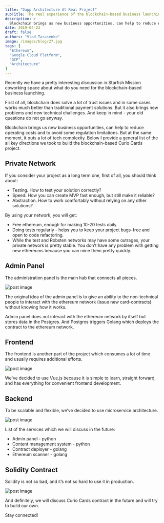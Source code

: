 ```yaml
---
title: "Dapp Architecture At Real Project"
subTitle: The real experience of the blockchain-based business launching.
description: >
  Blockchain brings us new business opportunities, can help to reduce operating costs and to avoid some regulation limitations. But at the same moment, it puts a lot of tech complexity.
date: 2019-04-23
draft: false
authors: "Vlad Tarasenko"
image: /images/blog/27.jpg
tags: [
  "Ethereum",
  "Google Cloud Platform",
  "GCP",
  "Architecture"
]
---
```


Recently we have a pretty interesting discussion in Starfish Mission coworking space about what do you need for the blockchain-based business launching.

First of all, blockchain does solve a lot of trust issues and in some cases works much better than traditional payment solutions. But it also brings new problems and new technical challenges. And keep in mind - your old questions do not go anyway.

Blockchain brings us new business opportunities, can help to reduce operating costs and to avoid some regulation limitations. But at the same moment, it puts a lot of tech complexity. Below I provide a general list of the all key directions we took to build the blockchain-based Curio Cards project.

## Private Network

If you consider your project as a long term one, first of all, you should think about:

- Testing. How to test your solution correctly?
- Speed. How you can create MVP fast enough, but still make it reliable?
- Abstraction. How to work comfortably without relying on any other solutions?

By using your network, you will get:

- Free ethereum, enough for making 10-20 tests daily.
- Doing tests regularly - helps you to keep your project bugs-free and open to code refactoring.
- While the test and Robsten networks may have some outrages, your private network is pretty stable. You don’t have any problem with getting new ethereums because you can mine them pretty quickly.

## Admin Panel

The administration panel is the main hub that connects all pieces.

![post image](/images/blog/post-img-23.png)

The original idea of the admin panel is to give an ability to the non-technical people to interact with the ethereum network (issue new card-contracts) without knowing how it works.

Admin panel does not interact with the ethereum network by itself but stores data in the Postgres. And Postgres triggers Golang which deploys the contract to the ethereum network.

## Frontend

The frontend is another part of the project which consumes a lot of time and usually requires additional efforts.

![post image](/images/blog/post-img-24.png)

We've decided to use Vue.js because it is simple to learn, straight forward, and has everything for convenient frontend development.

## Backend

To be scalable and flexible, we’ve decided to use microservice architecture.

![post image](/images/blog/post-img-25.png)

List of the services which we will discuss in the future:

- Admin panel - python
- Content management system - python
- Contract deployer - golang
- Ethereum scanner - golang

## Solidity Contract

Solidity is not so bad, and it’s not so hard to use it in production.

![post image](/images/blog/post-img-26.png)

And definitely, we will discuss Curio Cards contract in the future and will try to build our own.

Stay connected!
